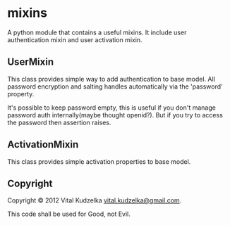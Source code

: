 # mixins

A python module that contains a useful mixins. It include user authentication
mixin and user activation mixin.

## UserMixin

This class provides simple way to add authentication to base model. All
password encryption and salting handles automatically via the 'password'
property.

It's possible to keep password empty, this is useful if you don't manage
password auth internally(maybe thought openid?). But if you try to access
the password then assertion raises.

## ActivationMixin

This class provides simple activation properties to base model.

## Copyright

Copyright © 2012 Vital Kudzelka <vital.kudzelka@gmail.com>.

This code shall be used for Good, not Evil.
